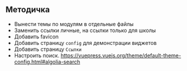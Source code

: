 
## Методичка
- Вынести темы по модулям в отдельные файлы
- Заменить ссылки личные, на ссылки только для школы
- Добавить favicon
- Добавить страницу `config` для демонстрации виджетов
- Добавить страницу `Ссылки`
- Настроить поиск. https://vuepress.vuejs.org/theme/default-theme-config.html#algolia-search
